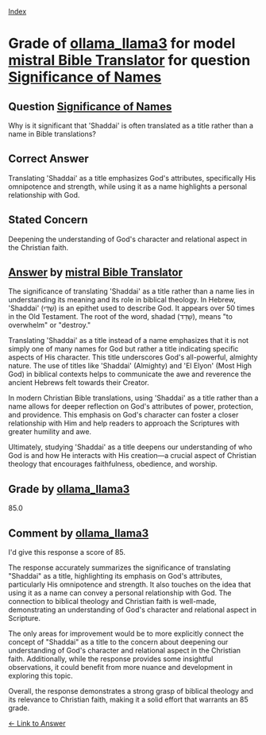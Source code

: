 
[Index](../../../../index.md)
# Grade of [ollama_llama3](../../../grading_models/ollama_llama3.md) for model [mistral Bible Translator](../../../answering_models/mistral_Bible_Translator.md) for question [Significance of Names](../../../questions/Significance_of_Names.md)

## Question [Significance of Names](../../../questions/Significance_of_Names.md)
Why is it significant that 'Shaddai' is often translated as a title rather than a name in Bible translations?

## Correct Answer
Translating 'Shaddai' as a title emphasizes God's attributes, specifically His omnipotence and strength, while using it as a name highlights a personal relationship with God.

## Stated Concern
Deepening the understanding of God's character and relational aspect in the Christian faith.

## [Answer](../Significance_of_Names.md) by [mistral Bible Translator](../../../answering_models/mistral_Bible_Translator.md)
 The significance of translating 'Shaddai' as a title rather than a name lies in understanding its meaning and its role in biblical theology. In Hebrew, 'Shaddai' (שַׁדַּי) is an epithet used to describe God. It appears over 50 times in the Old Testament. The root of the word, shadad (שָׁדַד), means "to overwhelm" or "destroy."

Translating 'Shaddai' as a title instead of a name emphasizes that it is not simply one of many names for God but rather a title indicating specific aspects of His character. This title underscores God's all-powerful, almighty nature. The use of titles like 'Shaddai' (Almighty) and 'El Elyon' (Most High God) in biblical contexts helps to communicate the awe and reverence the ancient Hebrews felt towards their Creator.

In modern Christian Bible translations, using 'Shaddai' as a title rather than a name allows for deeper reflection on God's attributes of power, protection, and providence. This emphasis on God's character can foster a closer relationship with Him and help readers to approach the Scriptures with greater humility and awe.

Ultimately, studying 'Shaddai' as a title deepens our understanding of who God is and how He interacts with His creation—a crucial aspect of Christian theology that encourages faithfulness, obedience, and worship.

## Grade by [ollama_llama3](../../../grading_models/ollama_llama3.md)
85.0

## Comment by [ollama_llama3](../../../grading_models/ollama_llama3.md)
I'd give this response a score of 85.

The response accurately summarizes the significance of translating "Shaddai" as a title, highlighting its emphasis on God's attributes, particularly His omnipotence and strength. It also touches on the idea that using it as a name can convey a personal relationship with God. The connection to biblical theology and Christian faith is well-made, demonstrating an understanding of God's character and relational aspect in Scripture.

The only areas for improvement would be to more explicitly connect the concept of "Shaddai" as a title to the concern about deepening our understanding of God's character and relational aspect in the Christian faith. Additionally, while the response provides some insightful observations, it could benefit from more nuance and development in exploring this topic.

Overall, the response demonstrates a strong grasp of biblical theology and its relevance to Christian faith, making it a solid effort that warrants an 85 grade.

[&lt;- Link to Answer](../Significance_of_Names.md)
